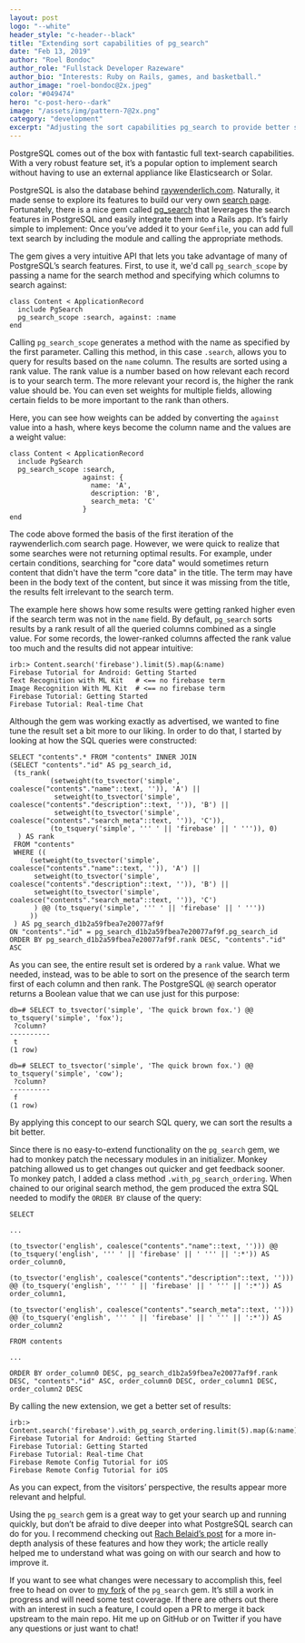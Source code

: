 ```yaml
---
layout: post
logo: "--white"
header_style: "c-header--black"
title: "Extending sort capabilities of pg_search"
date: "Feb 13, 2019"
author: "Roel Bondoc"
author_role: "Fullstack Developer Razeware"
author_bio: "Interests: Ruby on Rails, games, and basketball."
author_image: "roel-bondoc@2x.jpeg"
color: "#049474"
hero: "c-post-hero--dark"
image: "/assets/img/pattern-7@2x.png"
category: "development"
excerpt: "Adjusting the sort capabilities pg_search to provide better search results."
---
```


PostgreSQL comes out of the box with fantastic full text-search capabilities. With a very robust feature set, it’s a popular option to implement search without having to use an external appliance like Elasticsearch or Solar.

PostgreSQL is also the database behind [raywenderlich.com](https://www.raywenderlich.com/). Naturally, it made sense to explore its features to build our very own [search page](https://www.raywenderlich.com/library). Fortunately, there is a nice gem called [pg_search](https://github.com/Casecommons/pg_search) that leverages the search features in PostgreSQL and easily integrate them into a Rails app. It’s fairly simple to implement: Once you’ve added it to your `Gemfile`, you can add full text search by including the module and calling the appropriate methods.

The gem gives a very intuitive API that lets you take advantage of many of PostgreSQL’s search features. First, to use it, we'd call `pg_search_scope` by passing a name for the search method and specifying which columns to search against:

```
class Content < ApplicationRecord
  include PgSearch
  pg_search_scope :search, against: :name
end
```

Calling `pg_search_scope` generates a method with the name as specified by the first parameter. Calling this method, in this case `.search`, allows you to query for results based on the `name` column. The results are sorted using a rank value. The rank value is a number based on how relevant each record is to your search term. The more relevant your record is, the higher the rank value should be. You can even set weights for multiple fields, allowing certain fields to be more important to the rank than others. 

Here, you can see how weights can be added by converting the `against` value into a hash, where keys become the column name and the values are a weight value:

```
class Content < ApplicationRecord
  include PgSearch
  pg_search_scope :search,
                  against: {
                    name: 'A',
                    description: 'B',
                    search_meta: 'C'
                  }
end
```

The code above formed the basis of the first iteration of the raywenderlich.com search page. However, we were quick to realize that some searches were not returning optimal results. For example, under certain conditions, searching for "core data" would sometimes return content that didn't have the term "core data" in the title. The term may have been in the body text of the content, but since it was missing from the title, the results felt irrelevant to the search term.

The example here shows how some results were getting ranked higher even if the search term was not in the `name` field. By default, `pg_search` sorts results by a rank result of all the queried columns combined as a single value. For some records, the lower-ranked columns affected the rank value too much and the results did not appear intuitive:

```
irb:> Content.search('firebase').limit(5).map(&:name)
Firebase Tutorial for Android: Getting Started
Text Recognition with ML Kit   # <== no firebase term
Image Recognition With ML Kit  # <== no firebase term
Firebase Tutorial: Getting Started
Firebase Tutorial: Real-time Chat
```
Although the gem was working exactly as advertised, we wanted to fine tune the result set a bit more to our liking. In order to do that, I started by looking at how the SQL queries were constructed:

```
SELECT "contents".* FROM "contents" INNER JOIN
(SELECT "contents"."id" AS pg_search_id,
 (ts_rank(
          (setweight(to_tsvector('simple', coalesce("contents"."name"::text, '')), 'A') ||
           setweight(to_tsvector('simple', coalesce("contents"."description"::text, '')), 'B') ||
           setweight(to_tsvector('simple', coalesce("contents"."search_meta"::text, '')), 'C')),
          (to_tsquery('simple', ''' ' || 'firebase' || ' ''')), 0)
  ) AS rank
 FROM "contents"
 WHERE ((
     (setweight(to_tsvector('simple', coalesce("contents"."name"::text, '')), 'A') ||
      setweight(to_tsvector('simple', coalesce("contents"."description"::text, '')), 'B') ||
      setweight(to_tsvector('simple', coalesce("contents"."search_meta"::text, '')), 'C')
      ) @@ (to_tsquery('simple', ''' ' || 'firebase' || ' '''))
     ))
 ) AS pg_search_d1b2a59fbea7e20077af9f
ON "contents"."id" = pg_search_d1b2a59fbea7e20077af9f.pg_search_id
ORDER BY pg_search_d1b2a59fbea7e20077af9f.rank DESC, "contents"."id" ASC
```
As you can see, the entire result set is ordered by a `rank` value. What we needed, instead, was to be able to sort on the presence of the search term first of each column and then rank. The PostgreSQL `@@` search operator returns a Boolean value that we can use just for this purpose:
```
db=# SELECT to_tsvector('simple', 'The quick brown fox.') @@ to_tsquery('simple', 'fox');
 ?column?
----------
 t
(1 row)

db=# SELECT to_tsvector('simple', 'The quick brown fox.') @@ to_tsquery('simple', 'cow');
 ?column?
----------
 f
(1 row)
```
By applying this concept to our search SQL query, we can sort the results a bit better. 

Since there is no easy-to-extend functionality on the `pg_search` gem, we had to monkey patch the necessary modules in an initializer. Monkey patching allowed us to get changes out quicker and get feedback sooner. To monkey patch, I added a class method `.with_pg_search_ordering`. When chained to our original search method, the gem produced the extra SQL needed to modify the `ORDER BY` clause of the query:
```
SELECT

...

(to_tsvector('english', coalesce("contents"."name"::text, ''))) @@ (to_tsquery('english', ''' ' || 'firebase' || ' ''' || ':*')) AS order_column0,

(to_tsvector('english', coalesce("contents"."description"::text, ''))) @@ (to_tsquery('english', ''' ' || 'firebase' || ' ''' || ':*')) AS order_column1,

(to_tsvector('english', coalesce("contents"."search_meta"::text, ''))) @@ (to_tsquery('english', ''' ' || 'firebase' || ' ''' || ':*')) AS order_column2

FROM contents

...

ORDER BY order_column0 DESC, pg_search_d1b2a59fbea7e20077af9f.rank DESC, "contents"."id" ASC, order_column0 DESC, order_column1 DESC, order_column2 DESC
```
By calling the new extension, we get a better set of results:
```
irb:> Content.search('firebase').with_pg_search_ordering.limit(5).map(&:name)
Firebase Tutorial for Android: Getting Started
Firebase Tutorial: Getting Started
Firebase Tutorial: Real-time Chat
Firebase Remote Config Tutorial for iOS
Firebase Remote Config Tutorial for iOS
```
As you can expect, from the visitors’ perspective, the results appear more relevant and helpful. 

Using the `pg_search` gem is a great way to get your search up and running quickly, but don’t be afraid to dive deeper into what PostgreSQL search can do for you. I recommend checking out [Rach Belaid’s post](http://rachbelaid.com/postgres-full-text-search-is-good-enough/) for a more in-depth analysis of these features and how they work; the article really helped me to understand what was going on with our search and how to improve it.

If you want to see what changes were necessary to accomplish this, feel free to head on over to [my fork](https://github.com/roelbondoc/pg_search) of the `pg_search` gem. It’s still a work in progress and will need some test coverage. If there are others out there with an interest in such a feature, I could open a PR to merge it back upstream to the main repo. Hit me up on GitHub or on Twitter if you have any questions or just want to chat!
